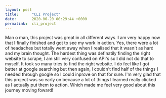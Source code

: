 ```yaml
---
layout: post
title:      "CLI Project"
date:       2020-06-20 00:29:44 +0000
permalink:  cli_project
---
```



Man o man, this project was great in all different ways. I am very happy now that I finally finished and got to see my work in action. Yes, there were a lot of headaches but totally went away when I realised that it wasn't as hard and my brain thought. The hardest thing was definatily finding the right website to scrape, I am still very confused on API's so I did not do that to myself. It took so many tries to find the right website. I do feel like I got better at google searching but then again, I couldn't find half of the things I needed through google so I could inprove on that for sure. I'm very glad that this project was so early on because a lot of things I learned really clicked as I actually put them to action. Which made me feel very good about this journey moving foward! 
